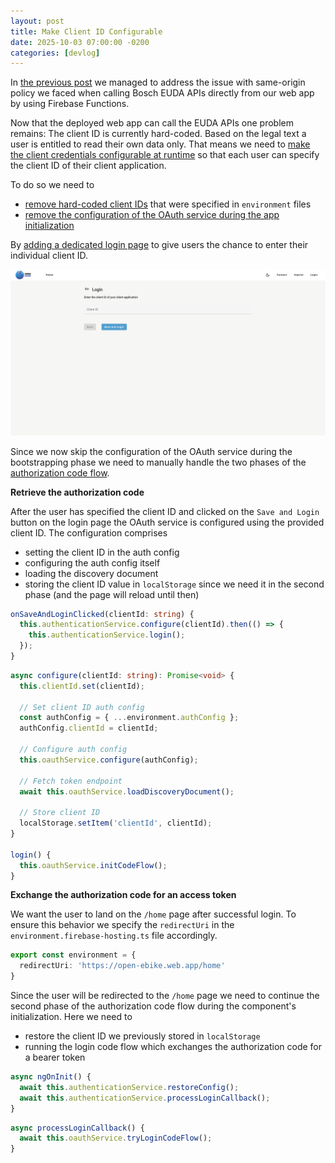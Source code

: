 ```yaml
---
layout: post
title: Make Client ID Configurable
date: 2025-10-03 07:00:00 -0200
categories: [devlog]
---
```


In [the previous post](https://open-ebike.github.io/devlog/2025/10/02/use-firebase-functions-to-proxy-api-calls.html) we managed to address the issue with same-origin policy we faced when calling Bosch EUDA APIs directly from our web app by using Firebase Functions.

Now that the deployed web app can call the EUDA APIs one problem remains: The client ID is currently hard-coded.
Based on the legal text a user is entitled to read their own data only.
That means we need to [make the client credentials configurable at runtime](https://github.com/open-ebike/open-ebike-frontend/issues/17) so that each user can specify the client ID of their client application.

To do so we need to
* [remove hard-coded client IDs](https://github.com/open-ebike/open-ebike-frontend/commit/7e53a5d9935eef88b9fc6f9fd551e481570b191f) that were specified in `environment` files
* [remove the configuration of the OAuth service during the app initialization](https://github.com/open-ebike/open-ebike-frontend/commit/84dca96b6d953770758cc5d2d3ea2f32e59fc5b8)

By [adding a dedicated login page](https://github.com/open-ebike/open-ebike-frontend/commit/ed9a2a4457f96f27f2dbe1447d6c17c23677d0a0) to give users the chance to enter their individual client ID. 

![web-app-configurable-client-id.png](/assets/2025-10-03/web-app-configurable-client-id.png)

Since we now skip the configuration of the OAuth service during the bootstrapping phase we need to manually handle the two phases of the [authorization code flow](https://auth0.com/docs/get-started/authentication-and-authorization-flow/authorization-code-flow).

**Retrieve the authorization code**

After the user has specified the client ID and clicked on the `Save and Login` button on the login page the OAuth service is configured using the provided client ID. The configuration comprises
* setting the client ID in the auth config
* configuring the auth config itself
* loading the discovery document
* storing the client ID value in `localStorage` since we need it in the second phase (and the page will reload until then)

```typescript
onSaveAndLoginClicked(clientId: string) {
  this.authenticationService.configure(clientId).then(() => {
    this.authenticationService.login();
  });
}
```

```typescript
async configure(clientId: string): Promise<void> {
  this.clientId.set(clientId);

  // Set client ID auth config
  const authConfig = { ...environment.authConfig };
  authConfig.clientId = clientId;

  // Configure auth config
  this.oauthService.configure(authConfig);

  // Fetch token endpoint
  await this.oauthService.loadDiscoveryDocument();

  // Store client ID
  localStorage.setItem('clientId', clientId);
}

login() {
  this.oauthService.initCodeFlow();
}
```

**Exchange the authorization code for an access token**

We want the user to land on the `/home` page after successful login.
To ensure this behavior we specify the `redirectUri` in the `environment.firebase-hosting.ts` file accordingly.

```ts
export const environment = {
  redirectUri: 'https://open-ebike.web.app/home'
}
```

Since the user will be redirected to the `/home` page we need to continue the second phase of the authorization code flow during the component's initialization. Here we need to
* restore the client ID we previously stored in `localStorage`
* running the login code flow which exchanges the authorization code for a bearer token

```typescript
async ngOnInit() {
  await this.authenticationService.restoreConfig();
  await this.authenticationService.processLoginCallback();
}
```

```typescript
async processLoginCallback() {
  await this.oauthService.tryLoginCodeFlow();
}
```

